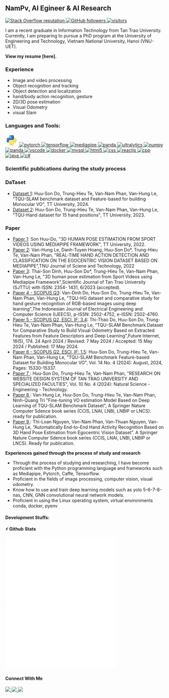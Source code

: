 ## NamPv, AI Egineer & AI Research

<p align="left">
  <!--
  -->
  <a href="https://stackoverflow.com/users/17066958/nampv">
    <img alt="Stack Overflow reputation" src="https://img.shields.io/stackexchange/stackoverflow/r/17066958?color=orange&label=reputation&logo=stackoverflow">
  </a>
  <a href="https://github.com/Nampv0903?tab=followers">
    <img alt="GitHub followers" src="https://img.shields.io/github/followers/nampv0903?color=green&logo=github">
  </a>
  <a href="https://github.com/nampv0903/">
    <img src="https://komarev.com/ghpvc/?username=nampv0903" alt="visitors" />
  </a>

</p>

I am a recent graduate in Information Technology from Tan Trao University. Currently, I am preparing to pursue a PhD program at the University of Engineering and Technology, Vietnam National University, Hanoi (VNU-UET).

**View my resume [here].**

### Experience

- Image and video processing
- Object recognition and tracking
- Object detection and localization
- hand/body action recognition, gesture
- 2D/3D pose estimation
- Visual Odometry
- visual Slam

<h3 align="left">Languages and Tools:</h3>
<p align="left">
<a href="https://www.python.org" target="_blank"> <img src="https://raw.githubusercontent.com/devicons/devicon/master/icons/python/python-original.svg" alt="python" width="40" height="40"/> </a>
<a href="https://www.pytorch.org" target="_blank"> <img src="https://www.vectorlogo.zone/logos/pytorch/pytorch-ar21.svg" alt="pytorch" width="65" height="40"/> </a>
<a href="https://www.tensorflow.org" target="_blank"> <img src="https://www.vectorlogo.zone/logos/tensorflow/tensorflow-ar21~bgwhite.svg" alt="tensorflow" width="65" height="40"/> </a>
<a href="https://github.com/google-ai-edge/mediapipe" target="_blank"> <img src="https://cdn.prod.website-files.com/669eb1086f08fffc3efda56e/66b3adce1ad2a796f8f2c8f2_mediapipe3_d1dd738003.jpeg" alt="mediapipe" width="50" height="50"/> </a>
<a href="https://opencv.org/" target="_blank"> <img src="https://opencv.org/wp-content/uploads/2020/07/OpenCV_logo_black_.png" alt="panda" width="40" height="40"/> </a>
<a href="https://www.ultralytics.com/" target="_blank"> <img src="https://cdn.prod.website-files.com/646dd1f1a3703e451ba81ecc/64994922be624dae865d06a5_UltralyticsYOLO_full_blue.svg" alt="ultralytics" width="60" height="40"/> </a>
<a href="https://www.numpy.org" target="_blank"> <img src="https://www.vectorlogo.zone/logos/numpy/numpy-ar21~bgwhite.svg" alt="numpy" width="65" height="40"/> </a>
<a href="https://pandas.pydata.org/" target="_blank"> <img src="https://upload.wikimedia.org/wikipedia/commons/thumb/e/ed/Pandas_logo.svg/512px-Pandas_logo.svg.png" alt="panda" width="65" height="40"/> </a>
<a href="https://code.visualstudio.com/" target="_blank"> <img src="https://encrypted-tbn0.gstatic.com/images?q=tbn:ANd9GcThOU4hIRB20Oy0barVYD6x4N8hQa5QOW7Www&s" alt="vscode" width="70" height="40"/> </a>
<a href="https://www.docker.com/" target="_blank"> <img src="https://encrypted-tbn0.gstatic.com/images?q=tbn:ANd9GcSJl4fp0SkQbTPU5ZxVl6AKWYuKCwM0gIhNtQ&s" alt="docker" width="40" height="40"/> </a>
<a href="https://www.mysql.com/" target="_blank"> <img src="https://cdn.freebiesupply.com/logos/large/2x/mysql-logo-png-transparent.png" alt="mysql" width="50" height="40"/> </a>
<a href="https://html5.org/" target="_blank"> <img src="https://www.vectorlogo.zone/logos/w3_html5/w3_html5-ar21~bgwhite.svg" alt="html5" width="50" height="40"/> </a>
<a href="https://web.dev/css?hl=vi" target="_blank"> <img src="https://www.vectorlogo.zone/logos/w3_css/w3_css-ar21~old.svg" alt="css" width="50" height="40"/> </a>
<a href="https://react.dev/" target="_blank"> <img src="https://www.vectorlogo.zone/logos/reactjs/reactjs-ar21~bgwhite.svg" alt="reactjs" width="50" height="40"/> </a>
<a href="https://cplusplus.com/" target="_blank"> <img src="https://www.vectorlogo.zone/logos/isocpp/isocpp-ar21~bgwhite.svg" alt="cpp" width="40" height="40"/> </a>
<a href="https://www.java.com/en/" target="_blank"> <img src="https://www.vectorlogo.zone/logos/java/java-ar21~bgwhite.svg" alt="java" width="40" height="40"/> </a>
<a href="http://www.c-sharp.com/" target="_blank"> <img src="https://upload.wikimedia.org/wikipedia/commons/thumb/d/d2/C_Sharp_Logo_2023.svg/1200px-C_Sharp_Logo_2023.svg.png" alt="c#" width="40" height="40"/> </a>
  
### Scientific publications during the study process
### DaTaset
- [Dataset 1](https://drive.google.com/drive/folders/16Dx_nORUvUHFg2BU9mm8aBYMvtAzE9m7 ): Huu-Son Do, Trung-Hieu Te, Van-Nam Phan, Van-Hung Le, "TQU-SLAM benchmark dataset and Feature-based for building Monocular VO", TT University, 2024.
- [Dataset 2](https://drive.google.com/drive/folders/1kN626tDV7ABWLpAbWHrujDwcIwCmveRX): Huu-Son Do, Trung-Hieu Te, Van-Nam Phan, Van-Hung Le, "TQU-Hand dataset for 15 hand positions", TT University, 2023.
### Paper
- [Paper 1](https://tckh.daihoctantrao.edu.vn/index.php/sjttu/article/view/975): Son Huu-Do, "3D HUMAN POSE ESTIMATION FROM SPORT VIDEOS USING MEDIAPIPE FRAMEWORK", TT University, 2022.
- [Paper 2](https://www.academia.edu/114277180/REAL_TIME_HAND_ACTION_DETECTION_AND_CLASSIFICATION_ON_THE_EGOCENTRIC_VISION_DATASET_BASED_ON_MEDIAPIPE): Van-Hung Le, Danh-Tuyen Hoang, Huu-Son Do*, Trung-Hieu Te, Van-Nam Phan, "REAL-TIME HAND ACTION DETECTION AND CLASSIFICATION ON THE EGOCENTRIC VISION DATASET BASED ON MEDIAPIPE",TNU Journal of Sciene and Technology, 2022
- [Paper 3](https://www.researchgate.net/publication/371274443_UOC_LUONG_TU_THE_NGUOI_3D_TRONG_VIDEO_THE_THAO_SU_DUNG_MEDIAPIPE): Thai-Son Dinh, Huu-Son Do*, Trung-Hieu Te, Van-Nam Phan, Van-Hung Le, "3D human pose estimation from Sport Videos using Mediapipe Framework",Scientific Journal of Tan Trao University (SJTTU) with ISSN: 2354- 1431, 6/2023 (accepted).
- [Paper 4 - SCOPUS Q3](https://ijeecs.iaescore.com/index.php/IJEECS/article/view/36458): Van-Dinh Do, Huu-Son Do, Trung-Hieu Te, Van-Nam Phan, Van-Hung Le, "TQU-HG dataset and comparative study for hand gesture recognition of RGB-based images using deep learning",The Indonesian Journal of Electrical Engineering and Computer Science (IJEECS), p-ISSN: 2502-4752, e-ISSN: 2502-4760.
- [Paper 5 - SCOPUS Q2, ESCI, IF: 3.4](https://doi.org/10.3390/fi16050174): Thi-Thao Do, Huu-Son Do, Trung-Hieu Te, Van-Nam Phan, Van-Hung Le, "TQU-SLAM Benchmark Dataset for Comparative Study to Build Visual Odometry Based on Extracted Features from Feature Descriptors and Deep Learning",Future Internet, 16(5), 174. 24 April 2024 / Revised: 7 May 2024 / Accepted: 15 May 2024 / Published: 17 May 2024.
- [Paper 6 - SCOPUS Q2, ESCI, IF: 1.5](https://etasr.com/index.php/ETASR/article/view/7611): Huu-Son Do, Trung-Hieu Te, Van-Nam Phan, Van-Hung Le, "TQU-SLAM Benchmark Feature-based Dataset for Building Monocular VO",  Vol. 14 No. 4 (2024): August, 2024, Pages: 15330-15337.
- [Paper 7 ](https://tckh.daihoctantrao.edu.vn/index.php/sjttu/article/view/1283): Huu-Son Do, Trung-Hieu Te, Van-Nam Phan, "RESEARCH ON WEBSITE DESIGN SYSTEM OF TAN TRAO UNIVERSITY AND SPECIALIZED FACULTIES",  Vol. 10 No. 4 (2024): Natural Science - Engineering - Technology.
- [Paper 8 ](): Van-Hung Le, Huu-Son Do, Trung-Hieu Te, Van-Nam Phan, Ninh-Quang Tri "Fine-tuning VO estimation Model Based on Deep Learning of TQU-SLAM Benchmark Dataset", A Springer Nature Computer Sdence book series (CCIS, LNAI, LNBI, LNBIP or LNCS). ready for publication.
- [Paper 9 ](): Thi-Loan Nguyen, Van-Nam Phan, Van-Thuan Nguyen, Van-Hung Le, “Automatically End-to-End Hand Activity Recognition Based on 3D Hand Pose Estimation from Egocentric Vision Dataset”. A Springer Nature Computer Sdence book series (CCIS, LNAI, LNBI, LNBIP or LNCS). Ready for publication.

**Experiences gained through the process of study and research**
- Through the process of studying and researching, I have become proficient with the Python programming language and frameworks such as Mediapipe, Pytorch, Caffe, Tensorflow.
- Proficient in the fields of image processing, computer vision, visual odometry.
- Know how to use and train deep learning models such as yolo 5-6-7-8-nas, CNN, GNN convolutional neural network models.
- Proficient in using the Linux operating system, virtual environments conda, docker, pyenv


#### Development Stuffs:

<b>⚡ Github Stats</b>
<p float="left">
<img height="205em" src="https://raw.githubusercontent.com/nampv0903/action-based-github-stats/master/generated/overview.svg#gh-light-mode-only" /> 
<img height="205em" src="https://raw.githubusercontent.com/nampv0903/action-based-github-stats/master/generated/languages.svg#gh-light-mode-only"/>
</p>

#### Connect With Me


<a href="https://www.facebook.com/nampv.0903">
  <img src="https://img.shields.io/badge/Facebook-1877F2?style=for-the-badge&logo=facebook&logoColor=white" height=25>
</a>

<a href="mailto:nampv0903@gmail.com">
  <img src="https://img.shields.io/badge/Gmail-D14836?style=for-the-badge&logo=gmail&logoColor=white" height=25>
</a>
<a href="https://www.linkedin.com/in/phan-nam-399a22363">
  <img src="https://img.shields.io/badge/linkedin-%230077B5.svg?&style=for-the-badge&logo=linkedin&logoColor=white" height=25>
</a>
</p>
